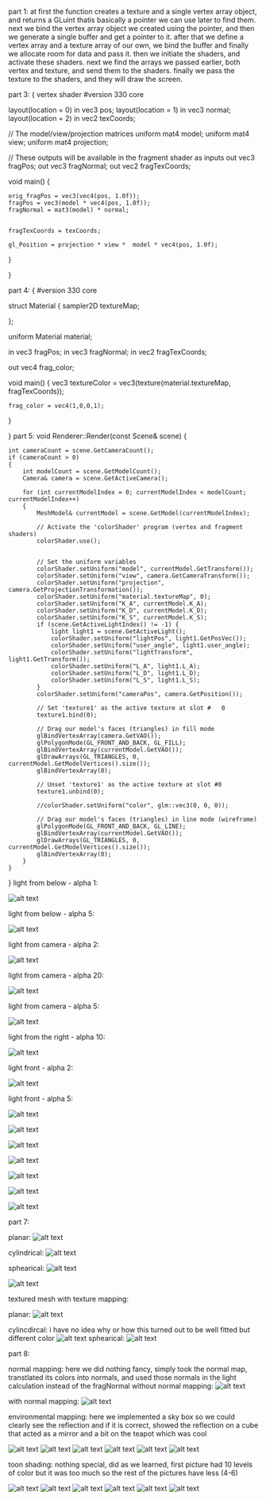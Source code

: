 part 1:
at first the function creates a texture and a single vertex array object, and returns a GLuint thatis basically a pointer we can use later to find them.
next we bind the vertex array object we created using the pointer, and then we generate a single buffer and get a pointer to it.
after that we define a vertex array and a texture array of our own, we bind the buffer and finally we allocate room for data and pass it.
then we initiate the shaders, and activate these shaders.
next we find the arrays we passed earlier, both vertex and texture, and send them to the shaders.
finally we pass the texture to the shaders, and they will draw the screen.




part 3:
{
vertex shader
#version 330 core

layout(location = 0) in vec3 pos;
layout(location = 1) in vec3 normal;
layout(location = 2) in vec2 texCoords;

// The model/view/projection matrices
uniform mat4 model;
uniform mat4 view;
uniform mat4 projection;

// These outputs will be available in the fragment shader as inputs
out vec3 fragPos;
out vec3 fragNormal;
out vec2 fragTexCoords;

void main()
{
	
	orig_fragPos = vec3(vec4(pos, 1.0f));
	fragPos = vec3(model * vec4(pos, 1.0f));
	fragNormal = mat3(model) * normal;


	fragTexCoords = texCoords;

	gl_Position = projection * view *  model * vec4(pos, 1.0f);
}

}





part 4:
{
#version 330 core

struct Material
{
	sampler2D textureMap;

};

uniform Material material;

in vec3 fragPos;
in vec3 fragNormal;
in vec2 fragTexCoords;

out vec4 frag_color;

void main()
{
	vec3 textureColor = vec3(texture(material.textureMap, fragTexCoords));

	frag_color = vec4(1,0,0,1);
}

}
part 5: 
void Renderer::Render(const Scene& scene)
{




	int cameraCount = scene.GetCameraCount();
	if (cameraCount > 0)
	{
		int modelCount = scene.GetModelCount();
		Camera& camera = scene.GetActiveCamera();

		for (int currentModelIndex = 0; currentModelIndex < modelCount; currentModelIndex++)
		{
			MeshModel& currentModel = scene.GetModel(currentModelIndex);

			// Activate the 'colorShader' program (vertex and fragment shaders)
			colorShader.use();

		
			// Set the uniform variables
			colorShader.setUniform("model", currentModel.GetTransform());
			colorShader.setUniform("view", camera.GetCameraTransform());
			colorShader.setUniform("projection", camera.GetProjectionTransformation());
			colorShader.setUniform("material.textureMap", 0);
			colorShader.setUniform("K_A", currentModel.K_A);
			colorShader.setUniform("K_D", currentModel.K_D);
			colorShader.setUniform("K_S", currentModel.K_S);
			if (scene.GetActiveLightIndex() != -1) {
				light light1 = scene.GetActiveLight();
				colorShader.setUniform("lightPos", light1.GetPosVec());
				colorShader.setUniform("user_angle", light1.user_angle);
				colorShader.setUniform("lightTransform", light1.GetTransform());
				colorShader.setUniform("L_A", light1.L_A);
				colorShader.setUniform("L_D", light1.L_D);
				colorShader.setUniform("L_S", light1.L_S);
			}
			colorShader.setUniform("cameraPos", camera.GetPosition());
			
			// Set 'texture1' as the active texture at slot #	0
			texture1.bind(0);

			// Drag our model's faces (triangles) in fill mode
			glBindVertexArray(camera.GetVAO());
			glPolygonMode(GL_FRONT_AND_BACK, GL_FILL);
			glBindVertexArray(currentModel.GetVAO());
			glDrawArrays(GL_TRIANGLES, 0, currentModel.GetModelVertices().size());
			glBindVertexArray(0);

			// Unset 'texture1' as the active texture at slot #0
			texture1.unbind(0);

			//colorShader.setUniform("color", glm::vec3(0, 0, 0));

			// Drag our model's faces (triangles) in line mode (wireframe)
			glPolygonMode(GL_FRONT_AND_BACK, GL_LINE);
			glBindVertexArray(currentModel.GetVAO());
			glDrawArrays(GL_TRIANGLES, 0, currentModel.GetModelVertices().size());
			glBindVertexArray(0);
		}
	}

}
light from below - alpha 1:

![alt text](https://github.com/HaifaGraphicsCourses/computergraphics2021-eitan-and-hadar/blob/master/Assignment3Report/light%20from%20below%20-%20alpha%201.png)

light from below - alpha 5:

![alt text](https://github.com/HaifaGraphicsCourses/computergraphics2021-eitan-and-hadar/blob/master/Assignment3Report/light%20from%20below%20-%20alpha%205.png)

light from camera - alpha 2:

![alt text](https://github.com/HaifaGraphicsCourses/computergraphics2021-eitan-and-hadar/blob/master/Assignment3Report/light%20from%20camera%20-%20alpha%202.png)

light from camera - alpha 20:

![alt text](https://github.com/HaifaGraphicsCourses/computergraphics2021-eitan-and-hadar/blob/master/Assignment3Report/light%20from%20camera%20-%20alpha%2020.png)

light from camera - alpha 5:

![alt text](https://github.com/HaifaGraphicsCourses/computergraphics2021-eitan-and-hadar/blob/master/Assignment3Report/light%20from%20camera%20-%20alpha%205.png)

light from the right - alpha 10:

![alt text](https://github.com/HaifaGraphicsCourses/computergraphics2021-eitan-and-hadar/blob/master/Assignment3Report/light%20from%20the%20right%20-%20alpha%2010.png)

light front - alpha 2:

![alt text](https://github.com/HaifaGraphicsCourses/computergraphics2021-eitan-and-hadar/blob/master/Assignment3Report/light%20front%20-%20alpha%202.png)

light front - alpha 5:

![alt text](https://github.com/HaifaGraphicsCourses/computergraphics2021-eitan-and-hadar/blob/master/Assignment3Report/1.png)

![alt text](https://github.com/HaifaGraphicsCourses/computergraphics2021-eitan-and-hadar/blob/master/Assignment3Report/2.png)

![alt text](https://github.com/HaifaGraphicsCourses/computergraphics2021-eitan-and-hadar/blob/master/Assignment3Report/3.png)

![alt text](https://github.com/HaifaGraphicsCourses/computergraphics2021-eitan-and-hadar/blob/master/Assignment3Report/4.png)

![alt text](https://github.com/HaifaGraphicsCourses/computergraphics2021-eitan-and-hadar/blob/master/Assignment3Report/5.png)

![alt text](https://github.com/HaifaGraphicsCourses/computergraphics2021-eitan-and-hadar/blob/master/Assignment3Report/6.png)

![alt text](https://github.com/HaifaGraphicsCourses/computergraphics2021-eitan-and-hadar/blob/master/Assignment3Report/7.png)


part 7:

planar:
![alt text](https://github.com/HaifaGraphicsCourses/computergraphics2021-eitan-and-hadar/blob/master/Assignment3Report/planar_projection.png)

cylindrical:
![alt text](https://github.com/HaifaGraphicsCourses/computergraphics2021-eitan-and-hadar/blob/master/Assignment3Report/cylindrical_projection.png)

sphearical:
![alt text](https://github.com/HaifaGraphicsCourses/computergraphics2021-eitan-and-hadar/blob/master/Assignment3Report/sphearical_1.png)

![alt text](https://github.com/HaifaGraphicsCourses/computergraphics2021-eitan-and-hadar/blob/master/Assignment3Report/spherical_2.png)

textured mesh with texture mapping:

planar:
![alt text](https://github.com/HaifaGraphicsCourses/computergraphics2021-eitan-and-hadar/blob/master/Assignment3Report/goku_planar.png)

cylincdircal: i have no idea why or how this turned out to be well fitted but different color
![alt text](https://github.com/HaifaGraphicsCourses/computergraphics2021-eitan-and-hadar/blob/master/Assignment3Report/goku_cylindrical.png)
sphearical:
![alt text](https://github.com/HaifaGraphicsCourses/computergraphics2021-eitan-and-hadar/blob/master/Assignment3Report/goku_sphearical.png)




part 8:

normal mapping: here we did nothing fancy, simply took the normal map, transtlated its colors into normals, and used those normals in the light calculation instead of the fragNormal
without normal mapping:
![alt text](https://github.com/HaifaGraphicsCourses/computergraphics2021-eitan-and-hadar/blob/master/Assignment3Report/normal_2.png)


with normal mapping:
![alt text](https://github.com/HaifaGraphicsCourses/computergraphics2021-eitan-and-hadar/blob/master/Assignment3Report/normal_1.png)

environmental mapping: here we implemented a sky box so we could clearly see the reflection and if it is correct, showed the reflection on a cube that acted as a mirror and a bit on the teapot which was cool


![alt text](https://github.com/HaifaGraphicsCourses/computergraphics2021-eitan-and-hadar/blob/master/Assignment3Report/env_mapping_1.png)
![alt text](https://github.com/HaifaGraphicsCourses/computergraphics2021-eitan-and-hadar/blob/master/Assignment3Report/env_mapping_2.png)
![alt text](https://github.com/HaifaGraphicsCourses/computergraphics2021-eitan-and-hadar/blob/master/Assignment3Report/env_mapping_3.png)
![alt text](https://github.com/HaifaGraphicsCourses/computergraphics2021-eitan-and-hadar/blob/master/Assignment3Report/env_mapping_4.png)
![alt text](https://github.com/HaifaGraphicsCourses/computergraphics2021-eitan-and-hadar/blob/master/Assignment3Report/env_mapping_5.png)
![alt text](https://github.com/HaifaGraphicsCourses/computergraphics2021-eitan-and-hadar/blob/master/Assignment3Report/env_mapping_6.png)


toon shading: nothing special, did as we learned, first picture had 10 levels of color but it was too much so the rest of the pictures have less (4-6)

![alt text](https://github.com/HaifaGraphicsCourses/computergraphics2021-eitan-and-hadar/blob/master/Assignment3Report/toon_shading_1.png)
![alt text](https://github.com/HaifaGraphicsCourses/computergraphics2021-eitan-and-hadar/blob/master/Assignment3Report/toon_shading_2.png)
![alt text](https://github.com/HaifaGraphicsCourses/computergraphics2021-eitan-and-hadar/blob/master/Assignment3Report/toon_shading_3.png)
![alt text](https://github.com/HaifaGraphicsCourses/computergraphics2021-eitan-and-hadar/blob/master/Assignment3Report/toon_shading_4.png)
![alt text](https://github.com/HaifaGraphicsCourses/computergraphics2021-eitan-and-hadar/blob/master/Assignment3Report/toon_shading_5.png)
![alt text](https://github.com/HaifaGraphicsCourses/computergraphics2021-eitan-and-hadar/blob/master/Assignment3Report/toon_shading_6.png)




